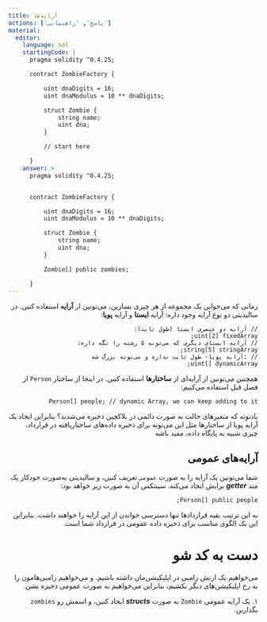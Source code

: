 ```yaml
---
title: آرایه‌ها
actions: ['پاسخ', 'راهنمایی']
material:
  editor:
    language: sol
    startingCode: |
      pragma solidity ^0.4.25;

      contract ZombieFactory {

          uint dnaDigits = 16;
          uint dnaModulus = 10 ** dnaDigits;

          struct Zombie {
              string name;
              uint dna;
          }

          // start here

      }
    answer: >
      pragma solidity ^0.4.25;


      contract ZombieFactory {

          uint dnaDigits = 16;
          uint dnaModulus = 10 ** dnaDigits;

          struct Zombie {
              string name;
              uint dna;
          }

          Zombie[] public zombies;

      }
---
```

<div dir="rtl">        

زمانی که می‌خواین یک مجموعه از هر چیزی بسازین، می‌تونین از **آرایه** استفاده کنین. در سالیدیتی دو نوع آرایه وجود داره: آرایه **ایستا** و آرایه **پویا**:

```
// آرایه دو عنصری ایستا (طول ثابت):
uint[2] fixedArray;
// آرایه ایستای دیگری که می‌تونه ۵ رشته را نگه داره:
string[5] stringArray;
// :آرایه پویا- طول ثابت نداره و می‌تونه بزرگ شه
uint[] dynamicArray;
```

همچنین می‌تونین از آرایه‌ای از **ساختارها** استفاده کنین. در اینجا از ساختار `Person` از فصل قبل استفاده می‌کنیم:

```
Person[] people; // dynamic Array, we can keep adding to it
```


یادتونه که متغیرهای حالت به صورت دائمی در بلاکچین ذخیره می‌شدند؟ بنابراین ایجاد یک آرایه پویا از ساختارها مثل این می‌تونه برای ذخیره داده‌های ساختاریافته در قرارداد، چیزی شبیه به پایگاه داده، مفید باشه

## آرایه‌های عمومی

شما می‌تونین یک آرایه را به صورت `عمومی` تعریف کنین، و سالیدیتی به‌صورت خودکار یک متد **_getter_** برایش ایجاد می‌کنه. سینتکس آن به صورت زیر خواهد بود:


```
Person[] public people;
```

به این ترتیب بقیه قراردادها تنها دسترسی خواندن از این آرایه را خواهند داشت. بنابراین این یک الگوی مناسب برای ذخیره داده عمومی در قرارداد شما است.


# دست به کد شو

می‌خواهیم یک ارتش زامبی در اپلیکیشن‌مان داشته باشیم. و می‌خواهیم زامبی‌هامون را به رخ اپلیکیشن‌های دیگر بکشیم، بنابراین می‌خواهیم به صورت عمومی ذخیره بشن.

۱. یک آرایه عمومی `Zombie` به صورت **_structs_** ایجاد کنین، و اسمش رو `zombies` بگذارین.
</div>
